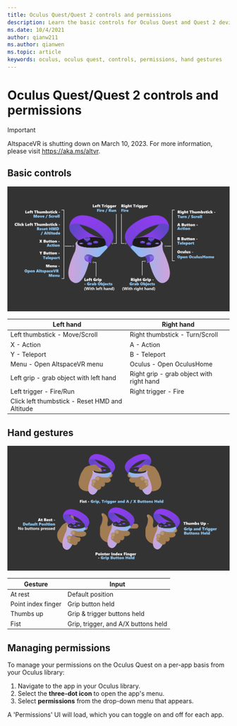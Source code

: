 ```yaml
---
title: Oculus Quest/Quest 2 controls and permissions
description: Learn the basic controls for Oculus Quest and Quest 2 devices, managing permissions, and using hand gestures.
ms.date: 10/4/2021
author: qianw211
ms.author: qianwen
ms.topic: article
keywords: oculus, oculus quest, controls, permissions, hand gestures
---
```


# Oculus Quest/Quest 2 controls and permissions

>[!Important]
>AltspaceVR is shutting down on March 10, 2023. For more information, please visit https://aka.ms/altvr.

## Basic controls

![Oculus Quest/Quest 2 controls.](images/quest2-controls.svg)

| Left hand | Right hand |
|---|---|
| Left thumbstick - Move/Scroll | Right thumbstick - Turn/Scroll |
| X - Action | A - Action |
| Y - Teleport | B - Teleport |
| Menu - Open AltspaceVR menu | Oculus - Open OculusHome |
| Left grip - grab object with left hand | Right grip - grab object with right hand |
| Left trigger - Fire/Run | Right trigger - Fire |
| Click left thumbstick - Reset HMD and Altitude |  |

## Hand gestures

![Oculus Quest/Quest 2 hand gestures](images/quest2-hand-gesture-controls.svg)

| Gesture | Input |
|---|---|
| At rest | Default position |
| Point index finger | Grip button held |
| Thumbs up | Grip & trigger buttons held |
| Fist | Grip, trigger, and A/X buttons held |

## Managing permissions

To manage your permissions on the Oculus Quest on a per-app basis from your Oculus library:

1. Navigate to the app in your Oculus library.
2. Select the **three-dot icon** to open the app's menu.
3. Select **permissions** from the drop-down menu that appears.

A 'Permissions' UI will load, which you can toggle on and off for each app.